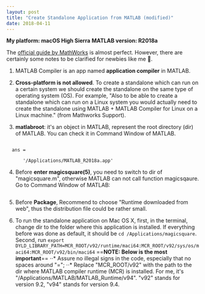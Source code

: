 ```yaml
---
layout: post
title: "Create Standalone Application from MATLAB (modified)"
date: 2018-04-11
---
```

**My platform: macOS High Sierra**
**MATLAB version: R2018a**


The [official guide by MathWorks](https://www.mathworks.com/help/compiler/create-and-install-a-standalone-application-from-matlab-code.html) is almost perfect. However, there are certainly some notes to be clarified for newbies like me :honeybee:.

1. MATLAB Compiler is an app named **application compiler** in MATLAB.

2. **Cross-platform is not allowed**. To create a standalone which can run on a certain system we should create the standalone on the same type of operating system (OS). For example, "Also to be able to create a standalone which can run on a Linux system you would actually need to create the standalone using MATLAB + MATLAB Compiler for Linux on a Linux machine." (from Mathworks Support).

3. **matlabroot**: it's an object in MATLAB, represent the root directory (dir) of MATLAB. You can check it in Command Window of MATLAB.
```>> matlabroot

  ans =

      '/Applications/MATLAB_R2018a.app'
```

4. Before **enter magicsquare(5)**, you need to switch to dir of "magicsquare.m", otherwise MATLAB can not call function magicsqaure. Go to Command Window of MATLAB:
```>> cd /Applications/MATLAB_R2018a.app/extern/examples/compiler
```

5. Before **Package**, Recommend to choose "Runtime downloaded from web", thus the distribution file could be rather small.

6. To run the standalone application on Mac OS X, first, in the terminal, change dir to the folder where this application is installed. If everything before was done as default, it should be `cd /Applications/magicsquare`. Second, run `export DYLD_LIBRARY_PATH=MCR_ROOT/v92/runtime/maci64:MCR_ROOT/v92/sys/os/maci64:MCR_ROOT/v92/bin/maci64` 
==**NOTE: Below is the most important**==
⋅⋅* Assure no illegal signs in the code, especially that no spaces around "="; 
⋅⋅* Replace "MCR_ROOT/v92" with the path to the dir where MATLAB compiler runtime (MCR) is installed. For me, it's "/Applications/MATLAB/MATLAB_Runtime/v94". "v92" stands for version 9.2, "v94" stands for version 9.4.
